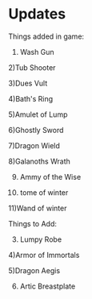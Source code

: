# Updates
Things added in game:
1) Wash Gun

2)Tub Shooter

3)Dues Vult

4)Bath's Ring

5)Amulet of Lump

6)Ghostly Sword

7)Dragon Wield

8)Galanoths Wrath

9) Ammy of the Wise

10) tome of winter

11)Wand of winter


Things to Add:

3) Lumpy Robe

4)Armor of Immortals

5)Dragon Aegis

6) Artic Breastplate
